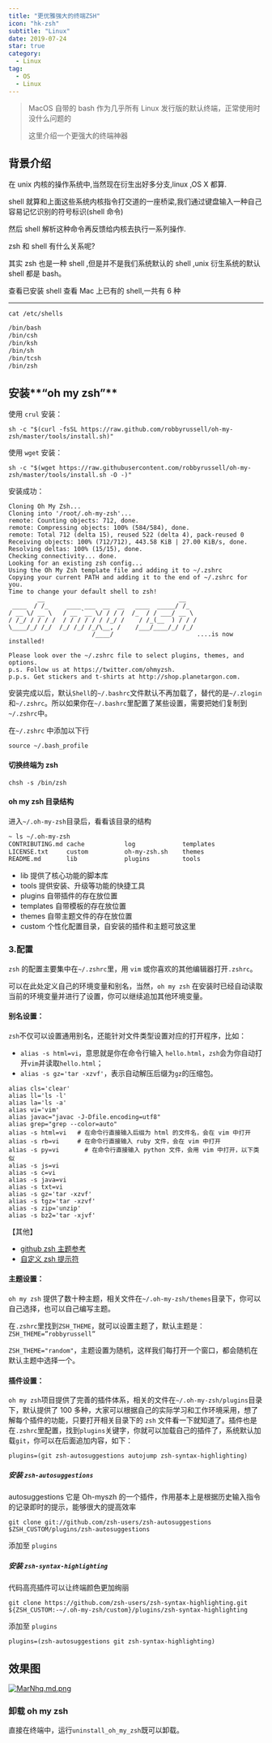 ```yaml
---
title: "更优雅强大的终端ZSH"
icon: "hk-zsh"
subtitle: "Linux"
date: 2019-07-24
star: true
category:
  - Linux
tag:
  - OS
  - Linux
---
```


> MacOS 自带的 bash 作为几乎所有 Linux 发行版的默认终端，正常使用时没什么问题的
>
> 这里介绍一个更强大的终端神器

## 背景介绍

在 unix 内核的操作系统中,当然现在衍生出好多分支,linux ,OS X 都算.

shell 就算和上面这些系统内核指令打交道的一座桥梁,我们通过键盘输入一种自己容易记忆识别的符号标识(shell 命令)

然后 shell 解析这种命令再反馈给内核去执行一系列操作.

zsh 和 shell 有什么关系呢?

其实 zsh 也是一种 shell ,但是并不是我们系统默认的 shell ,unix 衍生系统的默认 shell 都是 bash。

查看已安装 shell
查看 Mac 上已有的 shell,一共有 6 种

---

`cat /etc/shells`

```bash
/bin/bash
/bin/csh
/bin/ksh
/bin/sh
/bin/tcsh
/bin/zsh
```

## 安装**“oh my zsh”**

使用 `crul` 安装：

```shell
sh -c "$(curl -fsSL https://raw.github.com/robbyrussell/oh-my-zsh/master/tools/install.sh)"
```

使用 `wget` 安装：

```shell
sh -c "$(wget https://raw.githubusercontent.com/robbyrussell/oh-my-zsh/master/tools/install.sh -O -)"
```

安装成功：

```shell
Cloning Oh My Zsh...
Cloning into '/root/.oh-my-zsh'...
remote: Counting objects: 712, done.
remote: Compressing objects: 100% (584/584), done.
remote: Total 712 (delta 15), reused 522 (delta 4), pack-reused 0
Receiving objects: 100% (712/712), 443.58 KiB | 27.00 KiB/s, done.
Resolving deltas: 100% (15/15), done.
Checking connectivity... done.
Looking for an existing zsh config...
Using the Oh My Zsh template file and adding it to ~/.zshrc
Copying your current PATH and adding it to the end of ~/.zshrc for you.
Time to change your default shell to zsh!
        __                                     __
 ____  / /_     ____ ___  __  __   ____  _____/ /_
/ __ \/ __ \   / __ `__ \/ / / /  /_  / / ___/ __ \
/ /_/ / / / /  / / / / / / /_/ /    / /_(__  ) / / /
\____/_/ /_/  /_/ /_/ /_/\__, /    /___/____/_/ /_/
                       /____/                       ....is now installed!

Please look over the ~/.zshrc file to select plugins, themes, and options.
p.s. Follow us at https://twitter.com/ohmyzsh.
p.p.s. Get stickers and t-shirts at http://shop.planetargon.com.
```

安装完成以后，默认`Shell`的`~/.bashrc`文件默认不再加载了，替代的是`~/.zlogin`和`~/.zshrc`。所以如果你在`~/.bashrc`里配置了某些设置，需要把她们复制到`~/.zshrc`中。

在`~/.zshrc` 中添加以下行

`source ~/.bash_profile`

#### 切换终端为 zsh

`chsh -s /bin/zsh`

#### oh my zsh 目录结构

进入`~/.oh-my-zsh`目录后，看看该目录的结构

```sh
~ ls ~/.oh-my-zsh
CONTRIBUTING.md cache           log             templates
LICENSE.txt     custom          oh-my-zsh.sh    themes
README.md       lib             plugins         tools
```

- lib 提供了核心功能的脚本库
- tools 提供安装、升级等功能的快捷工具
- plugins 自带插件的存在放位置
- templates 自带模板的存在放位置
- themes 自带主题文件的存在放位置
- custom 个性化配置目录，自安装的插件和主题可放这里

### 3.配置

`zsh` 的配置主要集中在`~/.zshrc`里，用 `vim` 或你喜欢的其他编辑器打开`.zshrc`。

可以在此处定义自己的环境变量和别名，当然，`oh my zsh` 在安装时已经自动读取当前的环境变量并进行了设置，你可以继续追加其他环境变量。

#### 别名设置：

`zsh`不仅可以设置通用别名，还能针对文件类型设置对应的打开程序，比如：

- `alias -s html=vi`，意思就是你在命令行输入 `hello.html`，`zsh`会为你自动打开`vim`并读取`hello.html`；
- `alias -s gz='tar -xzvf'`，表示自动解压后缀为`gz`的压缩包。

```
alias cls='clear'
alias ll='ls -l'
alias la='ls -a'
alias vi='vim'
alias javac="javac -J-Dfile.encoding=utf8"
alias grep="grep --color=auto"
alias -s html=vi   # 在命令行直接输入后缀为 html 的文件名，会在 vim 中打开
alias -s rb=vi     # 在命令行直接输入 ruby 文件，会在 vim 中打开
alias -s py=vi       # 在命令行直接输入 python 文件，会用 vim 中打开，以下类似
alias -s js=vi
alias -s c=vi
alias -s java=vi
alias -s txt=vi
alias -s gz='tar -xzvf'
alias -s tgz='tar -xzvf'
alias -s zip='unzip'
alias -s bz2='tar -xjvf'
```

【其他】

- [github zsh 主题参考](https://github.com/robbyrussell/oh-my-zsh/wiki/themes)
- [自定义 zsh 提示符](http://blog.sina.com.cn/s/blog_71539d240101fh8s.html)

#### 主题设置：

`oh my zsh` 提供了数十种主题，相关文件在`~/.oh-my-zsh/themes`目录下，你可以自己选择，也可以自己编写主题。

在`.zshrc`里找到`ZSH_THEME`，就可以设置主题了，默认主题是：`ZSH_THEME=”robbyrussell”`

`ZSH_THEME="random"`，主题设置为随机，这样我们每打开一个窗口，都会随机在默认主题中选择一个。

#### 插件设置：

`oh my zsh`项目提供了完善的插件体系，相关的文件在`~/.oh-my-zsh/plugins`目录下，默认提供了 100 多种，大家可以根据自己的实际学习和工作环境采用，想了解每个插件的功能，只要打开相关目录下的 `zsh` 文件看一下就知道了。插件也是在`.zshrc`里配置，找到`plugins`关键字，你就可以加载自己的插件了，系统默认加载`git`，你可以在后面追加内容，如下：

```
plugins=(git zsh-autosuggestions autojump zsh-syntax-highlighting)
```

##### 安装 `zsh-autosuggestions`

autosuggestions 它是 Oh-myszh 的一个插件，作用基本上是根据历史输入指令的记录即时的提示，能够很大的提高效率

```
git clone git://github.com/zsh-users/zsh-autosuggestions $ZSH_CUSTOM/plugins/zsh-autosuggestions
```

添加至 `plugins`

##### 安装 `zsh-syntax-highlighting`

代码高亮插件可以让终端颜色更加绚丽

```
git clone https://github.com/zsh-users/zsh-syntax-highlighting.git ${ZSH_CUSTOM:-~/.oh-my-zsh/custom}/plugins/zsh-syntax-highlighting
```

添加至 `plugins`

`plugins=(zsh-autosuggestions git zsh-syntax-highlighting)`

## 效果图

[![MarNhq.md.png](https://s2.ax1x.com/2019/11/15/MarNhq.md.png)](https://imgchr.com/i/MarNhq)

### 卸载 oh my zsh

直接在终端中，运行`uninstall_oh_my_zsh`既可以卸载。
